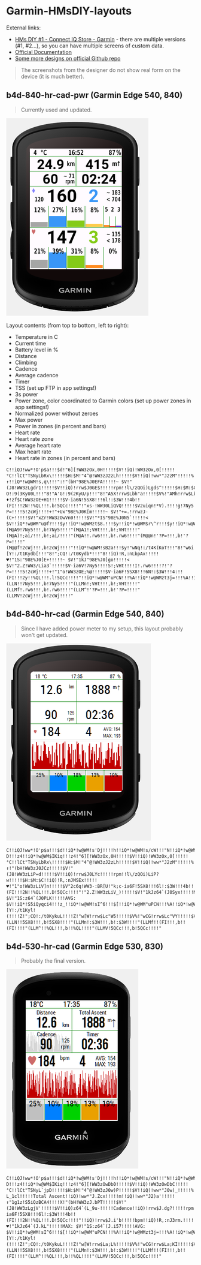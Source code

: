 # Garmin-HMsDIY-layouts



External links:
- [HMs DIY #1 - Connect IQ Store - Garmin](https://apps.garmin.com/en-US/apps/b0346b71-bf01-4070-96d6-3de66dcc8233) - there are multiple versions (#1, #2...), so you can have multiple screens of custom data.
- [Official Documentation](http://public.stattegg.info/HMs_DIY_GUIDANCE.pdf)
- [Some more designs on official Github repo](https://github.com/hundsmiachn/Garmin_HMsDIY)



> The screenshots from the designer do not show real form on the device (it is much better).


## b4d-840-hr-cad-pwr (Garmin Edge 540, 840)

> Currently used and updated.

![b4d-840-hr-cad-pwr](img/b4d-840-hr-cad-pwr.png)


Layout contents (from top to bottom, left to right):
- Temperature in C
- Current time
- Battery level in %
- Distance
- Climbing
- Cadence
- Average cadence
- Timer
- TSS (set up FTP in app settings!)
- 3s power
- Power zone, color coordinated to Garmin colors (set up power zones in app settings!)
- Normalized power without zeroes
- Max power
- Power in zones (in percent and bars)
- Heart rate
- Heart rate zone
- Average heart rate
- Max heart rate
- Heart rate in zones (in percent and bars)

```
C!!iQJ!ww*!O'p$a!!!$d!"6][!WW3zOx,0H!!!!!$V!!iQ)!WW3zOx,0[!!!!!°C!!lCt"TSNyLbRx\!!!!!$H:$M!"4^@!WW3zJ2zLh!!!!!$V!!iQ)!ww*"J2zM"!!!!!%!!iQ*!w@WM!s'8f!!!!g!!iQ*!w@WM$IKiq!!!"b!""dL!WW3zMI@WA!!!!!$V!!iQ)!WW3zJ2'`s!!!!!km!".H4!WW3zLg_Fg!!!!!$V!!iQ)!ww*"J2'b:!!!!!m!!iQ)!ww*"J2'bD!!!!!↑!!iQ*!w@WM!s,q\!!!":!"(bH"98E%J0EFA!!!!!~ $V!"(J8!WW3zLgdr1!!!!!$V!!iQ)!rrw$J0GE$!!!!!rpm!!l\/zQOi)Lgds^!!!!!$H:$M:$C!!iQ*!w@WM!s2UR!!!"b!"Bc"!:9(8JDsuT!!!"8!"BJo!:9(7JC7j4!!!"8!"B2g!:9(6JDsu3!!!"8!"Ao_!:9(5KyU1Y!!!"8!"AWW!:9(4KyU1(!!!"8!"A?O!:9(3KyU0L!!!"8!"A'G!:9(2KyU/p!!!"8!"A5X!rrw$Lbh"a!!!!!$V%!"AMh!rrw$Lbhz=!!!!!$V%!"Afz!rrw$Lbhzo!!!!!$V%!"B)3!rrw$Lbh$J!!!!!$V%!"BAC!WW3zLa+nZ!!!!!$V!"BYS!WW3zLa+nj!!!!!$V!"Bqc!WW3zLa+oy!!!!!$V!!iQ)!Jz_zLb`d/!!!!!♦!zf$C!WW3zOE+H1!!!!!$V-ia6N!5SX8!!!6l!:$3W!!!4b!!(FI!!!2N!!%QL!!!.b!5QCc!!!!"!"xs-!WW30LiQVQ!!!!!$V2uiqn!*V).!!!!g!7Ny5!!!!]!;VHt!!!!S!;ai/!!!!I!.rw6!!!!?!'?P=!!!!5!2cWj!!!!+!"+Ux"98E%J0K[m!!!!!~ $V!"+=.!rrwzJ-(C+!!!!!$V!"xZr!WW3zOwVn0!!!!!$V!"*IS"98E%J0N5`!!!!!< $V!!iQ*!w@WM"u@f?!!!$y!!iQ*!w@WMzt$8.!!!$y!!iQ*!w@WM$r\^r!!!$y!!iQ*!w@WM%q@0a!!!$y!!iQ*!w@WMy9FBI!!!$y!!iQ*!w@WMyTaKZ!!!$y(M@AA!*V).!!!,b!*V).!!!!"(M@A9!7Ny5!!!,b!7Ny5!!!!"(M@A1!;VHt!!!,b!;VHt!!!!"(M@A)!;ai/!!!,b!;ai/!!!!"(M@A!!.rw6!!!,b!.rw6!!!!"(M@@n!'?P=!!!,b!'?P=!!!!"(M@@f!2cWj!!!,b!2cWj!!!!"!!iQ*!w@WM!sB2a!!!$y!"wNq!:/t4K(KoT!!!"8!"w6i!:/t3Kydch!!!"8!";sa!:/t2Kydc7!!!"8!";[Y!:/t1Kydb[!!!"8!";CQ!:/t0Kydb*!!!"8!!iQ)!R,:nLbpAx!!!!!♥!"1S:"98E%J0[E+!!!!!~ $V!"1kJ"98E%J0]go!!!!!< $V!"2.Z!WW3/Lia3`!!!!!$V-ia6V!7Ny5!!!!S!;VHt!!!!I!.rw6!!!!?!'?P=!!!!5!2cWj!!!!+!"1"o!WW3zOE;%@!!!!!$V-ia6F!5SX8!!!6N!:$3W!!!4:!!(FI!!!2y!!%QL!!!.l!5QCc!!!!"!!iQ*!w@WM"uPCN!!!%A!!iQ*!w@WMzt3j=!!!%A!!iQ*!w@WM$rlw,!!!%A!!iQ*!w@WM%qObp!!!%A!"w[W!rrw$Lc"W5!!!!!$V%!"wCG!rrw$Lc"VY!!!!!$V%!"w+7!rrw$Lc"V)!!!!!$V%!";h'!rrw$Lc"UL!!!!!$V%!";Ol!rrw$Lc"Tp!!!!!$V%(LLN!!7Ny5!!!,b!7Ny5!!!!"(LLMn!;VHt!!!,b!;VHt!!!!"(LLMf!.rw6!!!,b!.rw6!!!!"(LLM^!'?P=!!!,b!'?P=!!!!"(LLMV!2cWj!!!,b!2cWj!!!!"
```

## b4d-840-hr-cad (Garmin Edge 540, 840)

> Since I have added power meter to my setup, this layout probably won't get updated. 

![b4d-840-hr-cad](img/b4d-840-hr-cad.png)

```
C!!iQJ!ww*!O'p$a!!!$d!!iQ*!w@WM!s'Dj!!!!h!!iQ*!w@WM!s/cW!!!"N!!iQ*!w@WM!s8-D!!!z4!!iQ*!w@WM$IKiq!!!z4!"6][!WW3zOx,0H!!!!!$V!!iQ)!WW3zOx,0[!!!!!°C!!lCt"TSNyLbRx\!!!!!$H:$M!"4^@!WW3zJ2zLh!!!!!$V!!iQ)!ww*"J2zM"!!!!!%!""dL!WW3zMK(%Y!!!!!$V!!iQ)!WW3zJ0@I_!!!!!km!".H4!WW3zLiFj*!!!!!$V!!iQ)!ww*"J2'V6!!!!!m!!iQ)!ww*"J2'V@!!!!!↑!"(bH!WW3zJ0JCz!!!!!$V!"(J8!WW3zLiP=d!!!!!$V!!iQ)!rrw$J0LYc!!!!!rpm!!l\/zQOi)LiP?w!!!!!$H:$M:$C!!iQ)!R,:nJMSEx!!!!!♥!"1"o!WW3zLiV]n!!!!!$V"2c6q!WW3-:BR[U!"k;c-ia6F!5SX8!!!6l!:$3W!!!4b!!(FI!!!2N!!%QL!!!.D!5QCc!!!!"!"2.Z!WW3zLiV_)!!!!!$V!"1kJz64`(J0Syx!!!!!MAX: $V!"1S:z64`(J0PLK!!!!!AVG: $V!!iQ*!S5iQyqci4!!!z_!!iQ*!w@WM!sI^6!!!$[!!iQ*!w@WM"uPCN!!!%A!!iQ*!w@WMzt3j=!!!%A!!iQ*!w@WM$rlw,!!!%A!!iQ*!w@WM%qObp!!!%A!"wNq!:/t4K(S.!!!!!Z!"w6i!:/t3Kyl"5!!!!Z!";sa!:/t2Kyl!Y!!!!Z!";[Y!:/t1Kyl!(!!!!Z!";CQ!:/t0KykuL!!!!Z!"w[W!rrw$Lc"W5!!!!!$V%!"wCG!rrw$Lc"VY!!!!!$V%!"w+7!rrw$Lc"V)!!!!!$V%!";h'!rrw$Lc"UL!!!!!$V%!";Ol!rrw$Lc"Tp!!!!!$V%(LLN!!5SX8!!!,b!5SX8!!!!"(LLMn!:$3W!!!,b!:$3W!!!!"(LLMf!!(FI!!!,b!!(FI!!!!"(LLM^!!%QL!!!,b!!%QL!!!!"(LLMV!5QCc!!!,b!5QCc!!!!"
```

## b4d-530-hr-cad (Garmin Edge 530, 830)

> Probably the final version.

![b4d-530-hr-cad-pwr](img/b4d-530-hr-cad.png)

```
C!!iQJ!ww*!O'p$a!!!$d!!iQ*!w@WM!s'Dj!!!!h!!iQ*!w@WM!s/cW!!!"N!!iQ*!w@WM!s8-D!!!z4!!iQ*!w@WM$IKiq!!!z4!"6][!WW3zOwDb0!!!!!$V!!iQ)!WW3zOwDbC!!!!!°C!!lCt"TSNyL`jpD!!!!!$H:$M!"4^@!WW3zJ0w)P!!!!!$V!!iQ)!ww*"J0w)_!!!!!%!""dL!WW3zMICU@!!!!!$V!!iQ)zQOi)L_1bD!!!!!Distance!!iQ)!WW3zJ.\TV!!!!!km!".H4!WW3zLgbDf!!!!!$V!!iQ)$ig8-L_1cl!!!!!Total Ascent!!iQ)!ww*"J.Zcx!!!!!m!!iQ)!ww*"J2)a'!!!!!↑"1g1z!S5iQzBCA4!!!!X!"(bH!WW3zJ.bPT!!!!!$V!"(J8!WW3zLgjV'!!!!!$V!!iQ)z64`(L_9u-!!!!!Cadence!!iQ)!rrw$J.dg?!!!!!rpm!!l\/"TSNyLgjWT!!!!!$H:$M!!iQ)"TSNyL_:!U!!!!!Timer!"1"o!WW3zLgq!1!!!!!$V!"2.Z!WW3zz\+Fg!!!!!$V!!iQ*!S5iQyqci4!!!z_zD4.5!ww*,:BR[U!"k;c-ia6F!5SX8!!!6l!:$3W!!!4b!!(FI!!!2N!!%QL!!!.D!5QCc!!!!"!!iQ)!rrw$J.i'b!!!!!bpm!!iQ)!R,:nJ3rm.!!!!!♥!"1kJz64`(J.kL"!!!!!MAX: $V!"1S:z64`(J.i57!!!!!AVG: $V!!iQ*!w@WM!sI^6!!!$[!!iQ*!w@WM"uPCN!!!%A!!iQ*!w@WMzt3j=!!!%A!!iQ*!w@WM$rlw,!!!%A!!iQ*!w@WM%qObp!!!%A!"wNq!:/t4K(S.!!!!!Z!"w6i!:/t3Kyl"5!!!!Z!";sa!:/t2Kyl!Y!!!!Z!";[Y!:/t1Kyl!(!!!!Z!";CQ!:/t0KykuL!!!!Z!"w[W!rrw$La;L%!!!!!$V%!"wCG!rrw$La;KI!!!!!$V%!"w+7!rrw$La;Jn!!!!!$V%!";h'!rrw$La;Jw!!!!!$V%!";Ol!rrw$La;I`!!!!!$V%(LLN!!5SX8!!!,b!5SX8!!!!"(LLMn!:$3W!!!,b!:$3W!!!!"(LLMf!!(FI!!!,b!!(FI!!!!"(LLM^!!%QL!!!,b!!%QL!!!!"(LLMV!5QCc!!!,b!5QCc!!!!"
```


